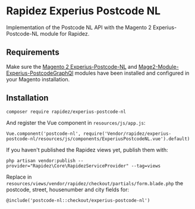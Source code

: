 # Rapidez Experius Postcode NL
Implementation of the Postcode NL API with the Magento 2 Experius-Postcode-NL module for Rapidez.

## Requirements
Make sure the [Magento 2 Experius-Postcode-NL](https://github.com/experius/Magento-2-Module-Experius-Postcode-NL) and [Mage2-Module-Experius-PostcodeGraphQl](https://github.com/experius/Mage2-Module-Experius-PostcodeGraphQl) modules have been installed and configured in your Magento installation.

## Installation
```
composer require rapidez/experius-postcode-nl
```

And register the Vue component in `resources/js/app.js`:
```
Vue.component('postcode-nl', require('Vendor/rapidez/experius-postcode-nl/resources/js/components/ExperiusPostcodeNL.vue').default)
```

If you haven't published the Rapidez views yet, publish them with:
```
php artisan vendor:publish --provider="Rapidez\Core\RapidezServiceProvider" --tag=views
```

Replace in `resources/views/vendor/rapidez/checkout/partials/form.blade.php` the postcode, street, housenumber and city fields for:
```
@include('postcode-nl::checkout/experius-postcode-nl')
```
